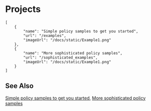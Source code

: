 # Projects

```codecard
[
    {
        "name": "Simple policy samples to get you started",
        "url": "/examples",
        "imageUrl": "/docs/static/Example1.png"
    },
    {
        "name": "More sophisticated policy samples",
        "url": "/sophisticated_examples",
        "imageUrl": "/docs/static/Example1.png"
    }
]
```

## See Also

[Simple policy samples to get you started](/examples),
[More sophisticated policy samples](/sophisticated_examples)

